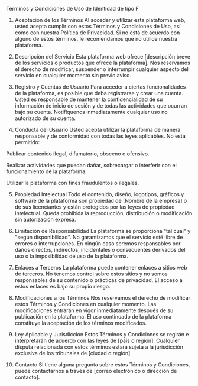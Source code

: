 Términos y Condiciones de Uso de Identidad de tipo F

1. Aceptación de los Términos
Al acceder y utilizar esta plataforma web, usted acepta cumplir con estos Términos y Condiciones de Uso, así como con nuestra Política de Privacidad. Si no está de acuerdo con alguno de estos términos, le recomendamos que no utilice nuestra plataforma.

2. Descripción del Servicio
Esta plataforma web ofrece [descripción breve de los servicios o productos que ofrece la plataforma]. Nos reservamos el derecho de modificar, suspender o interrumpir cualquier aspecto del servicio en cualquier momento sin previo aviso.

3. Registro y Cuentas de Usuario
Para acceder a ciertas funcionalidades de la plataforma, es posible que deba registrarse y crear una cuenta. Usted es responsable de mantener la confidencialidad de su información de inicio de sesión y de todas las actividades que ocurran bajo su cuenta. Notifíquenos inmediatamente cualquier uso no autorizado de su cuenta.

4. Conducta del Usuario
Usted acepta utilizar la plataforma de manera responsable y de conformidad con todas las leyes aplicables. No está permitido:

Publicar contenido ilegal, difamatorio, obsceno o ofensivo.

Realizar actividades que puedan dañar, sobrecargar o interferir con el funcionamiento de la plataforma.

Utilizar la plataforma con fines fraudulentos o ilegales.

5. Propiedad Intelectual
Todo el contenido, diseño, logotipos, gráficos y software de la plataforma son propiedad de [Nombre de la empresa] o de sus licenciantes y están protegidos por las leyes de propiedad intelectual. Queda prohibida la reproducción, distribución o modificación sin autorización expresa.

6. Limitación de Responsabilidad
La plataforma se proporciona "tal cual" y "según disponibilidad". No garantizamos que el servicio esté libre de errores o interrupciones. En ningún caso seremos responsables por daños directos, indirectos, incidentales o consecuentes derivados del uso o la imposibilidad de uso de la plataforma.

7. Enlaces a Terceros
La plataforma puede contener enlaces a sitios web de terceros. No tenemos control sobre estos sitios y no somos responsables de su contenido o prácticas de privacidad. El acceso a estos enlaces es bajo su propio riesgo.

8. Modificaciones a los Términos
Nos reservamos el derecho de modificar estos Términos y Condiciones en cualquier momento. Las modificaciones entrarán en vigor inmediatamente después de su publicación en la plataforma. El uso continuado de la plataforma constituye la aceptación de los términos modificados.

9. Ley Aplicable y Jurisdicción
Estos Términos y Condiciones se regirán e interpretarán de acuerdo con las leyes de [país o región]. Cualquier disputa relacionada con estos términos estará sujeta a la jurisdicción exclusiva de los tribunales de [ciudad o región].

10. Contacto
Si tiene alguna pregunta sobre estos Términos y Condiciones, puede contactarnos a través de [correo electrónico o dirección de contacto].